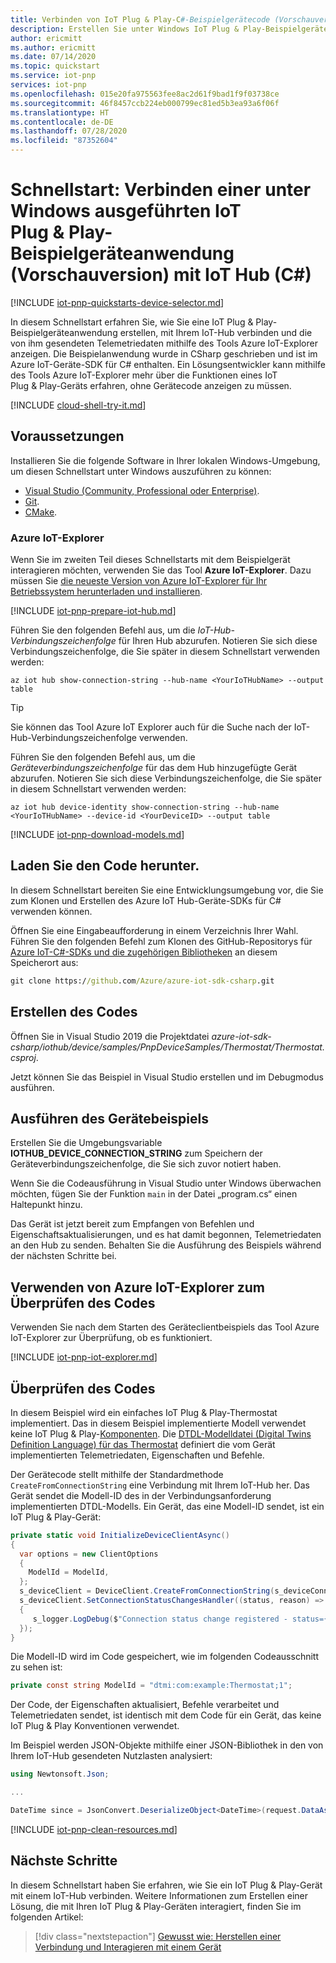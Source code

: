```yaml
---
title: Verbinden von IoT Plug & Play-C#-Beispielgerätecode (Vorschauversion) mit IoT Hub | Microsoft-Dokumentation
description: Erstellen Sie unter Windows IoT Plug & Play-Beispielgerätecode (Vorschauversion), der eine Verbindung mit einem IoT-Hub herstellt, und führen Sie ihn aus. Verwenden Sie das Tool Azure IoT-Explorer, um die vom Gerät an den Hub gesendeten Informationen anzuzeigen.
author: ericmitt
ms.author: ericmitt
ms.date: 07/14/2020
ms.topic: quickstart
ms.service: iot-pnp
services: iot-pnp
ms.openlocfilehash: 015e20fa975563fee8ac2d61f9bad1f9f03738ce
ms.sourcegitcommit: 46f8457ccb224eb000799ec81ed5b3ea93a6f06f
ms.translationtype: HT
ms.contentlocale: de-DE
ms.lasthandoff: 07/28/2020
ms.locfileid: "87352604"
---
```

# <a name="quickstart-connect-a-sample-iot-plug-and-play-preview-device-application-running-on-windows-to-iot-hub-c"></a>Schnellstart: Verbinden einer unter Windows ausgeführten IoT Plug & Play-Beispielgeräteanwendung (Vorschauversion) mit IoT Hub (C#)

[!INCLUDE [iot-pnp-quickstarts-device-selector.md](../../includes/iot-pnp-quickstarts-device-selector.md)]

In diesem Schnellstart erfahren Sie, wie Sie eine IoT Plug & Play-Beispielgeräteanwendung erstellen, mit Ihrem IoT-Hub verbinden und die von ihm gesendeten Telemetriedaten mithilfe des Tools Azure IoT-Explorer anzeigen. Die Beispielanwendung wurde in CSharp geschrieben und ist im Azure IoT-Geräte-SDK für C# enthalten. Ein Lösungsentwickler kann mithilfe des Tools Azure IoT-Explorer mehr über die Funktionen eines IoT Plug & Play-Geräts erfahren, ohne Gerätecode anzeigen zu müssen.

[!INCLUDE [cloud-shell-try-it.md](../../includes/cloud-shell-try-it.md)]

## <a name="prerequisites"></a>Voraussetzungen

Installieren Sie die folgende Software in Ihrer lokalen Windows-Umgebung, um diesen Schnellstart unter Windows auszuführen zu können:

* [Visual Studio (Community, Professional oder Enterprise)](https://visualstudio.microsoft.com/downloads/).
* [Git](https://git-scm.com/download/).
* [CMake](https://cmake.org/download/).

### <a name="azure-iot-explorer"></a>Azure IoT-Explorer

Wenn Sie im zweiten Teil dieses Schnellstarts mit dem Beispielgerät interagieren möchten, verwenden Sie das Tool **Azure IoT-Explorer**. Dazu müssen Sie [die neueste Version von Azure IoT-Explorer für Ihr Betriebssystem herunterladen und installieren](./howto-use-iot-explorer.md).

[!INCLUDE [iot-pnp-prepare-iot-hub.md](../../includes/iot-pnp-prepare-iot-hub.md)]

Führen Sie den folgenden Befehl aus, um die _IoT-Hub-Verbindungszeichenfolge_ für Ihren Hub abzurufen. Notieren Sie sich diese Verbindungszeichenfolge, die Sie später in diesem Schnellstart verwenden werden:

```azurecli-interactive
az iot hub show-connection-string --hub-name <YourIoTHubName> --output table
```

> [!TIP]
> Sie können das Tool Azure IoT Explorer auch für die Suche nach der IoT-Hub-Verbindungszeichenfolge verwenden.

Führen Sie den folgenden Befehl aus, um die _Geräteverbindungszeichenfolge_ für das dem Hub hinzugefügte Gerät abzurufen. Notieren Sie sich diese Verbindungszeichenfolge, die Sie später in diesem Schnellstart verwenden werden:

```azurecli-interactive
az iot hub device-identity show-connection-string --hub-name <YourIoTHubName> --device-id <YourDeviceID> --output table
```

[!INCLUDE [iot-pnp-download-models.md](../../includes/iot-pnp-download-models.md)]

## <a name="download-the-code"></a>Laden Sie den Code herunter.

In diesem Schnellstart bereiten Sie eine Entwicklungsumgebung vor, die Sie zum Klonen und Erstellen des Azure IoT Hub-Geräte-SDKs für C# verwenden können.

Öffnen Sie eine Eingabeaufforderung in einem Verzeichnis Ihrer Wahl. Führen Sie den folgenden Befehl zum Klonen des GitHub-Repositorys für [Azure IoT-C#-SDKs und die zugehörigen Bibliotheken](https://github.com/Azure/azure-iot-sdk-csharp) an diesem Speicherort aus:

```cmd
git clone https://github.com/Azure/azure-iot-sdk-csharp.git
```

## <a name="build-the-code"></a>Erstellen des Codes

Öffnen Sie in Visual Studio 2019 die Projektdatei *azure-iot-sdk-csharp/iothub/device/samples/PnpDeviceSamples/Thermostat/Thermostat.csproj*.

Jetzt können Sie das Beispiel in Visual Studio erstellen und im Debugmodus ausführen.

## <a name="run-the-device-sample"></a>Ausführen des Gerätebeispiels

Erstellen Sie die Umgebungsvariable **IOTHUB_DEVICE_CONNECTION_STRING** zum Speichern der Geräteverbindungszeichenfolge, die Sie sich zuvor notiert haben.

Wenn Sie die Codeausführung in Visual Studio unter Windows überwachen möchten, fügen Sie der Funktion `main` in der Datei „program.cs“ einen Haltepunkt hinzu.

Das Gerät ist jetzt bereit zum Empfangen von Befehlen und Eigenschaftsaktualisierungen, und es hat damit begonnen, Telemetriedaten an den Hub zu senden. Behalten Sie die Ausführung des Beispiels während der nächsten Schritte bei.

## <a name="use-azure-iot-explorer-to-validate-the-code"></a>Verwenden von Azure IoT-Explorer zum Überprüfen des Codes

Verwenden Sie nach dem Starten des Geräteclientbeispiels das Tool Azure IoT-Explorer zur Überprüfung, ob es funktioniert.

[!INCLUDE [iot-pnp-iot-explorer.md](../../includes/iot-pnp-iot-explorer.md)]

## <a name="review-the-code"></a>Überprüfen des Codes

In diesem Beispiel wird ein einfaches IoT Plug & Play-Thermostat implementiert. Das in diesem Beispiel implementierte Modell verwendet keine IoT Plug & Play-[Komponenten](concepts-components.md). Die [DTDL-Modelldatei (Digital Twins Definition Language) für das Thermostat](https://github.com/Azure/opendigitaltwins-dtdl/blob/master/DTDL/v2/samples/Thermostat.json) definiert die vom Gerät implementierten Telemetriedaten, Eigenschaften und Befehle.

Der Gerätecode stellt mithilfe der Standardmethode `CreateFromConnectionString` eine Verbindung mit Ihrem IoT-Hub her. Das Gerät sendet die Modell-ID des in der Verbindungsanforderung implementierten DTDL-Modells. Ein Gerät, das eine Modell-ID sendet, ist ein IoT Plug & Play-Gerät:

```csharp
private static void InitializeDeviceClientAsync()
{
  var options = new ClientOptions
  {
    ModelId = ModelId,
  };
  s_deviceClient = DeviceClient.CreateFromConnectionString(s_deviceConnectionString, TransportType.Mqtt, options);
  s_deviceClient.SetConnectionStatusChangesHandler((status, reason) =>
  {
     s_logger.LogDebug($"Connection status change registered - status={status}, reason={reason}.");
  });
}
```

Die Modell-ID wird im Code gespeichert, wie im folgenden Codeausschnitt zu sehen ist:

```csharp
private const string ModelId = "dtmi:com:example:Thermostat;1";
```

Der Code, der Eigenschaften aktualisiert, Befehle verarbeitet und Telemetriedaten sendet, ist identisch mit dem Code für ein Gerät, das keine IoT Plug & Play Konventionen verwendet.

Im Beispiel werden JSON-Objekte mithilfe einer JSON-Bibliothek in den von Ihrem IoT-Hub gesendeten Nutzlasten analysiert:

```csharp
using Newtonsoft.Json;

...

DateTime since = JsonConvert.DeserializeObject<DateTime>(request.DataAsJson);
```

[!INCLUDE [iot-pnp-clean-resources.md](../../includes/iot-pnp-clean-resources.md)]

## <a name="next-steps"></a>Nächste Schritte

In diesem Schnellstart haben Sie erfahren, wie Sie ein IoT Plug & Play-Gerät mit einem IoT-Hub verbinden. Weitere Informationen zum Erstellen einer Lösung, die mit Ihren IoT Plug & Play-Geräten interagiert, finden Sie im folgenden Artikel:

> [!div class="nextstepaction"]
> [Gewusst wie: Herstellen einer Verbindung und Interagieren mit einem Gerät](howto-develop-solution.md)
